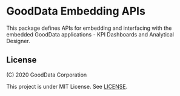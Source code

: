 # GoodData Embedding APIs

This package defines APIs for embedding and interfacing with the embedded GoodData applications - KPI Dashboards and
Analytical Designer.

## License

(C) 2020 GoodData Corporation

This project is under MIT License. See [LICENSE](LICENSE).
